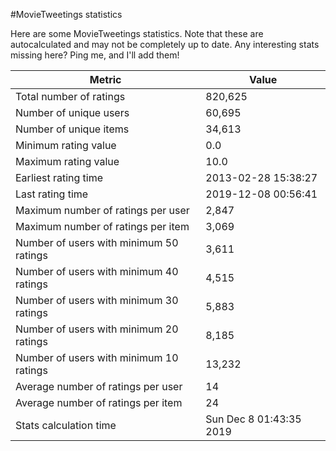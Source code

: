 #MovieTweetings statistics

Here are some MovieTweetings statistics. Note that these are autocalculated and may not be completely up to date. Any interesting stats missing here? Ping me, and I'll add them!

Metric | Value
--- | ---
Total number of ratings                 | 820,625
Number of unique users                  | 60,695
Number of unique items                  | 34,613
Minimum rating value                    | 0.0
Maximum rating value                    | 10.0
Earliest rating time                    | 2013-02-28 15:38:27
Last rating time                        | 2019-12-08 00:56:41
Maximum number of ratings per user      | 2,847
Maximum number of ratings per item      | 3,069
Number of users with minimum 50 ratings | 3,611
Number of users with minimum 40 ratings | 4,515
Number of users with minimum 30 ratings | 5,883
Number of users with minimum 20 ratings | 8,185
Number of users with minimum 10 ratings | 13,232
Average number of ratings per user      | 14
Average number of ratings per item      | 24
Stats calculation time                  | Sun Dec  8 01:43:35 2019

